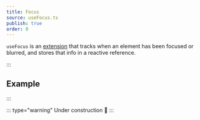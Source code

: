 ```yaml
---
title: Focus
source: useFocus.ts
publish: true
order: 0
---
```


`useFocus` is an [extension](/docs/features/extensions-overview) that tracks when an element has been focused or blurred, and stores that info in a reactive reference.


:::
## Example
:::

<ExampleUseFocus />

::: type="warning"
Under construction 🚧
:::
